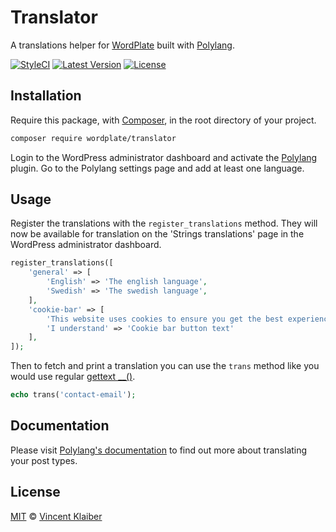 # Translator

A translations helper for [WordPlate](https://wordplate.github.io/) built with [Polylang](https://wordpress.org/plugins/polylang/).

[![StyleCI](https://styleci.io/repos/58547586/shield?style=flat)](https://styleci.io/repos/58547586)
[![Latest Version](https://img.shields.io/github/release/wordplate/translator.svg?style=flat)](https://github.com/wordplate/translator/releases)
[![License](https://img.shields.io/packagist/l/wordplate/translator.svg?style=flat)](https://packagist.org/packages/wordplate/translator)

## Installation

Require this package, with [Composer](https://getcomposer.org/), in the root directory of your project.

```bash
composer require wordplate/translator
```

Login to the WordPress administrator dashboard and activate the [Polylang](https://wordpress.org/plugins/polylang/) plugin. Go to the Polylang settings page and add at least one language.

## Usage

Register the translations with the `register_translations` method. They will now be available for translation on the 'Strings translations' page in the WordPress administrator dashboard.

```php
register_translations([
    'general' => [
        'English' => 'The english language',
        'Swedish' => 'The swedish language',
    ],
    'cookie-bar' => [
        'This website uses cookies to ensure you get the best experience on our website.' => 'Cookie bar message',
        'I understand' => 'Cookie bar button text'
    ],
]);
```

Then to fetch and print a translation you can use the `trans` method like you would use regular [gettext __()](https://codex.wordpress.org/Function_Reference/_2).

```php
echo trans('contact-email');
```

## Documentation

Please visit [Polylang's documentation](https://wordpress.org/plugins/polylang/) to find out more about translating your post types.

## License

[MIT](LICENSE) © [Vincent Klaiber](https://vinkla.com)
